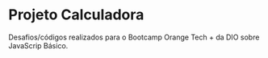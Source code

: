 # Projeto Calculadora
Desafios/códigos realizados para o Bootcamp Orange Tech + da DIO sobre JavaScrip Básico.


